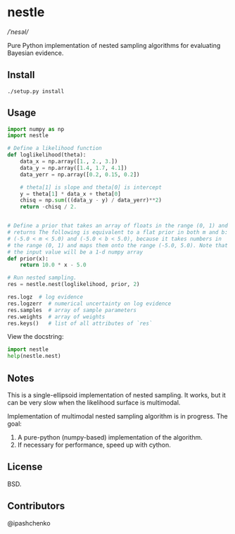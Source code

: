 nestle
======

*/ˈnesəl/*

Pure Python implementation of nested sampling algorithms for
evaluating Bayesian evidence.


Install
-------

```
./setup.py install
```


Usage
-----

```python
import numpy as np
import nestle

# Define a likelihood function
def loglikelihood(theta):
    data_x = np.array([1., 2., 3.])
    data_y = np.array([1.4, 1.7, 4.1])
    data_yerr = np.array([0.2, 0.15, 0.2])

    # theta[1] is slope and theta[0] is intercept
    y = theta[1] * data_x + theta[0]
    chisq = np.sum(((data_y - y) / data_yerr)**2)
    return -chisq / 2.


# Define a prior that takes an array of floats in the range (0, 1) and
# returns The following is equivalent to a flat prior in both m and b:
# (-5.0 < m < 5.0) and (-5.0 < b < 5.0), because it takes numbers in
# the range (0, 1) and maps them onto the range (-5.0, 5.0). Note that
# the input value will be a 1-d numpy array
def prior(x):
    return 10.0 * x - 5.0

# Run nested sampling.
res = nestle.nest(loglikelihood, prior, 2)

res.logz  # log evidence
res.logzerr  # numerical uncertainty on log evidence
res.samples  # array of sample parameters
res.weights  # array of weights
res.keys()   # list of all attributes of `res`
```

View the docstring:

```python
import nestle
help(nestle.nest)
```

Notes
-----

This is a single-ellipsoid implementation of nested sampling. It
works, but it can be very slow when the likelihood surface is
multimodal.

Implementation of multimodal nested sampling algorithm is in progress.
The goal:

1. A pure-python (numpy-based) implementation of the algorithm.
2. If necessary for performance, speed up with cython.

License
-------

BSD.

Contributors
------------

@ipashchenko